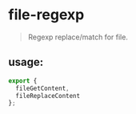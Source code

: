# file-regexp
> Regexp replace/match for file.


## usage:
```javascript
export {
  fileGetContent,
  fileReplaceContent
};
```
